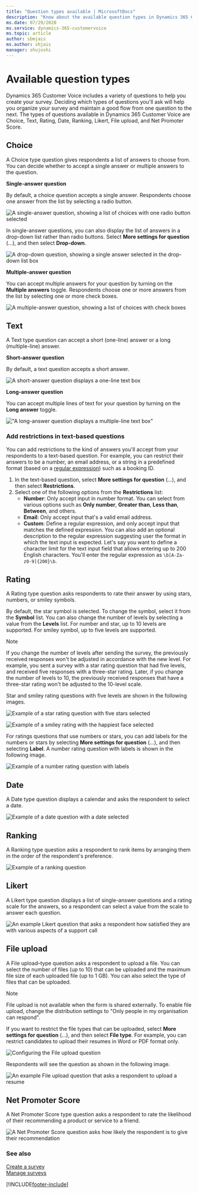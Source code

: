 ```yaml
---
title: "Question types available | MicrosoftDocs"
description: "Know about the available question types in Dynamics 365 Customer Voice"
ms.date: 07/29/2020
ms.service: dynamics-365-customervoice
ms.topic: article
author: sbmjais
ms.author: shjais
manager: shujoshi
---
```


# Available question types

Dynamics 365 Customer Voice includes a variety of questions to help you create your survey. Deciding which types of questions you'll ask will help you organize your survey and maintain a good flow from one question to the next. The types of questions available in Dynamics 365 Customer Voice are Choice, Text, Rating, Date, Ranking, Likert, File upload, and Net Promoter Score.

## Choice

A Choice type question gives respondents a list of answers to choose from. You can decide whether to accept a single answer or multiple answers to the question. 

**Single-answer question**

By default, a choice question accepts a single answer. Respondents choose one answer from the list by selecting a radio button.

![A single-answer question, showing a list of choices with one radio button selected](media/ques-radio-button.png "A single-answer question, showing a list of choices with one radio button selected")

In single-answer questions, you can also display the list of answers in a drop-down list rather than radio buttons. Select **More settings for question** (...), and then select **Drop-down**.

![A drop-down question, showing a single answer selected in the drop-down list box](media/ques-drop-down.png "A drop-down question, showing a single answer selected in the drop-down list box") 

**Multiple-answer question**

You can accept multiple answers for your question by turning on the **Multiple answers** toggle. Respondents choose one or more answers from the list by selecting one or more check boxes.

![A multiple-answer question, showing a list of choices with check boxes](media/ques-check-box.png "A multiple-answer question, showing a list of choices with check boxes")

## Text

A Text type question can accept a short (one-line) answer or a long (multiple-line) answer. 

**Short-answer question**

By default, a text question accepts a short answer.

![A short-answer question displays a one-line text box](media/ques-short-answer.png "A short-answer question displays a one-line text box")

**Long-answer question**

You can accept multiple lines of text for your question by turning on the **Long answer** toggle.

!["A long-answer question displays a multiple-line text box"](media/ques-long-answer.png "A long-answer question displays a multiple-line text box")

### Add restrictions in text-based questions

You can add restrictions to the kind of answers you'll accept from your respondents to a text-based question. For example, you can restrict their answers to be a number, an email address, or a string in a predefined format (based on a [regular expression](/dotnet/standard/base-types/regular-expression-language-quick-reference)) such as a booking ID.

1. In the text-based question, select **More settings for question** (...), and then select **Restrictions**.
2. Select one of the following options from the **Restrictions** list:
    - **Number**: Only accept input in number format. You can select from various options such as **Only number**, **Greater than**, **Less than**, **Between**, and others.
    - **Email**: Only accept input that's a valid email address.
    - **Custom**: Define a regular expression, and only accept input that matches the defined expression. You can also add an optional description to the regular expression suggesting user the format in which the text input is expected. Let's say you want to define a character limit for the text input field that allows entering up to 200 English characters. You'll enter the regular expression as `\b[A-Za-z0-9]{200}\b`.

## Rating

A Rating type question asks respondents to rate their answer by using stars, numbers, or smiley symbols. 

By default, the star symbol is selected. To change the symbol, select it from the **Symbol** list. You can also change the number of levels by selecting a value from the **Levels** list. For number and star, up to 10 levels are supported. For smiley symbol, up to five levels are supported.

> [!NOTE]
> If you change the number of levels after sending the survey, the previously received responses won't be adjusted in accordance with the new level. For example, you sent a survey with a star rating question that had five levels, and received five responses with a three-star rating. Later, if you change the number of levels to 10, the previously received responses that have a three-star rating won't be adjusted to the 10-level scale.
  
Star and smiley rating questions with five levels are shown in the following images. 

![Example of a star rating question with five stars selected](media/ques-rating-star.png "Example of a star rating question with five stars selected") 

![Example of a smiley rating with the happiest face selected](media/ques-rating-smiley.png "Example of a smiley rating with the happiest face selected") 

For ratings questions that use numbers or stars, you can add labels for the numbers or stars by selecting **More settings for question** (...), and then selecting **Label**. A number rating question with labels is shown in the following image.

![Example of a number rating question with labels](media/ques-rating-number.png "Example of a number rating question with labels")

## Date

A Date type question displays a calendar and asks the respondent to select a date.

![Example of a date question with a date selected](media/ques-date.png "Example of a date question with a date selected")

## Ranking

A Ranking type question asks a respondent to rank items by arranging them in the order of the respondent's preference.

![Example of a ranking question](media/ques-ranking.png "Example of a ranking question")

## Likert

A Likert type question displays a list of single-answer questions and a rating scale for the answers, so a respondent can select a value from the scale to answer each question.

![An example Likert question that asks a respondent how satisfied they are with various aspects of a support call](media/ques-likert.png "An example Likert question that asks a respondent how satisfied they are with various aspects of a support call")

## File upload

A File upload&ndash;type question asks a respondent to upload a file. You can select the number of files (up to 10) that can be uploaded and the maximum file size of each uploaded file (up to 1 GB). You can also select the type of files that can be uploaded.

> [!NOTE]
> File upload is not available when the form is shared externally. To enable file upload, change the distribution settings to "Only people in my organisation can respond".

If you want to restrict the file types that can be uploaded, select **More settings for question** (...), and then select **File type**. For example, you can restrict candidates to upload their resumes in Word or PDF format only.

![Configuring the File upload question](media/config-upload.png "Configuring the File upload question")

Respondents will see the question as shown in the following image.

![An example File upload question that asks a respondent to upload a resume](media/ques-upload.png "An example File upload question that asks a respondent to upload a resume")

## Net Promoter Score

A Net Promoter Score type question asks a respondent to rate the likelihood of their recommending a product or service to a friend.

![A Net Promoter Score question asks how likely the respondent is to give their recommendation](media/ques-nps.png "A Net Promoter Score question asks how likely the respondent is to give their recommendation")

### See also

[Create a survey](create-survey.md)<br>
[Manage surveys](manage-surveys.md)


[!INCLUDE[footer-include](includes/footer-banner.md)]
